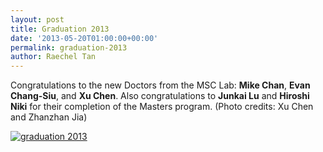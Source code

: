 ```yaml
---
layout: post
title: Graduation 2013
date: '2013-05-20T01:00:00+00:00'
permalink: graduation-2013
author: Raechel Tan
---
```

<p>Congratulations to the new Doctors from the MSC Lab: <strong>Mike Chan</strong>, <strong>Evan Chang-Siu</strong>, and <strong>Xu Chen</strong>. Also congratulations to <strong>Junkai Lu</strong> and <strong>Hiroshi Niki</strong> for their completion of the Masters program. (Photo credits: Xu Chen and Zhanzhan Jia)</p><p class="indent"><a href="{{ site.baseurl }}/assets/images/posts/2013Graduation.jpg" ><img src="{{ site.baseurl }}/assets/images/posts/2013Graduation.jpg" alt="graduation 2013" border="0"></a></p>
